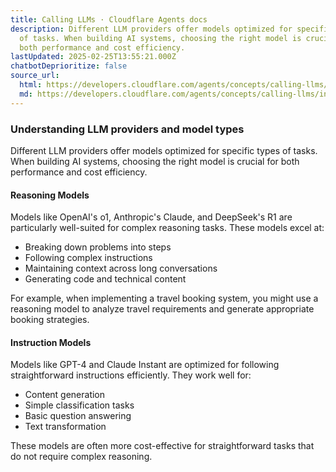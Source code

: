 ```yaml
---
title: Calling LLMs · Cloudflare Agents docs
description: Different LLM providers offer models optimized for specific types
  of tasks. When building AI systems, choosing the right model is crucial for
  both performance and cost efficiency.
lastUpdated: 2025-02-25T13:55:21.000Z
chatbotDeprioritize: false
source_url:
  html: https://developers.cloudflare.com/agents/concepts/calling-llms/
  md: https://developers.cloudflare.com/agents/concepts/calling-llms/index.md
---
```


### Understanding LLM providers and model types

Different LLM providers offer models optimized for specific types of tasks. When building AI systems, choosing the right model is crucial for both performance and cost efficiency.

#### Reasoning Models

Models like OpenAI's o1, Anthropic's Claude, and DeepSeek's R1 are particularly well-suited for complex reasoning tasks. These models excel at:

* Breaking down problems into steps
* Following complex instructions
* Maintaining context across long conversations
* Generating code and technical content

For example, when implementing a travel booking system, you might use a reasoning model to analyze travel requirements and generate appropriate booking strategies.

#### Instruction Models

Models like GPT-4 and Claude Instant are optimized for following straightforward instructions efficiently. They work well for:

* Content generation
* Simple classification tasks
* Basic question answering
* Text transformation

These models are often more cost-effective for straightforward tasks that do not require complex reasoning.
